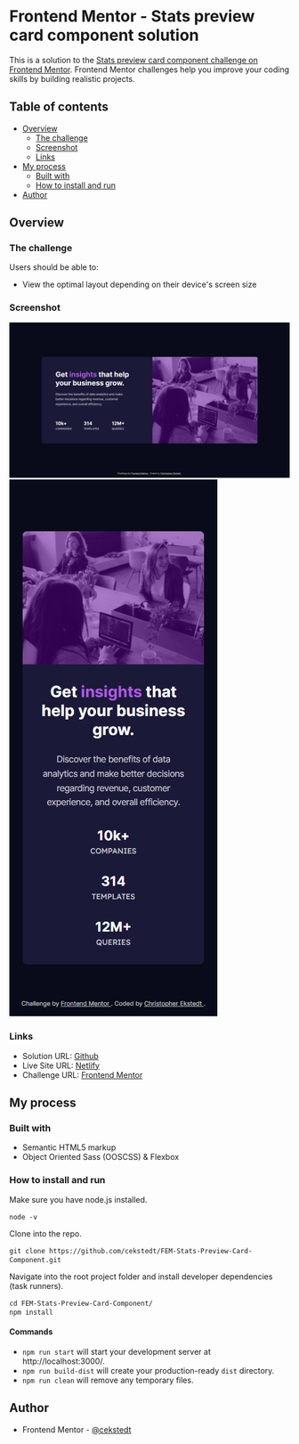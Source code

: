 # Frontend Mentor - Stats preview card component solution

This is a solution to the [Stats preview card component challenge on Frontend Mentor](https://www.frontendmentor.io/challenges/stats-preview-card-component-8JqbgoU62). Frontend Mentor challenges help you improve your coding skills by building realistic projects.

## Table of contents

- [Overview](#overview)
  - [The challenge](#the-challenge)
  - [Screenshot](#screenshot)
  - [Links](#links)
- [My process](#my-process)
  - [Built with](#built-with)
  - [How to install and run](#how-to-install-and-run)
- [Author](#author)

## Overview

### The challenge

Users should be able to:

- View the optimal layout depending on their device's screen size

### Screenshot

![Desktop](./design/desktop-screenshot.png)
![Mobile](./design/mobile-screenshot.png)

### Links

- Solution URL: [Github](https://github.com/cekstedt/FEM-Stats-Preview-Card-Component)
- Live Site URL: [Netlify](https://spiffy-toffee-c87cbb.netlify.app/)
- Challenge URL: [Frontend Mentor](https://www.frontendmentor.io/challenges/stats-preview-card-component-8JqbgoU62)

## My process

### Built with

- Semantic HTML5 markup
- Object Oriented Sass (OOSCSS) & Flexbox

### How to install and run

Make sure you have node.js installed.
```
node -v
```

Clone into the repo.
```
git clone https://github.com/cekstedt/FEM-Stats-Preview-Card-Component.git
```

Navigate into the root project folder and install developer dependencies (task runners).
```
cd FEM-Stats-Preview-Card-Component/
npm install
```
#### Commands

- `npm run start` will start your development server at http://localhost:3000/.
- `npm run build-dist` will create your production-ready `dist` directory.
- `npm run clean` will remove any temporary files.

## Author

- Frontend Mentor - [@cekstedt](https://www.frontendmentor.io/profile/cekstedt)
